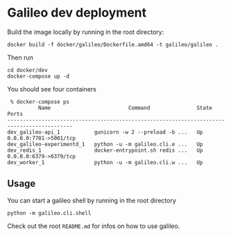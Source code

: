 Galileo dev deployment
======================

Build the image locally by running in the root directory:

    docker build -f docker/galileo/Dockerfile.amd64 -t galileo/galileo .

Then run

    cd docker/dev
    docker-compose up -d

You should see four containers

     % docker-compose ps
              Name                         Command               State           Ports         
    -------------------------------------------------------------------------------------------
    dev_galileo-api_1           gunicorn -w 2 --preload -b ...   Up      0.0.0.0:7701->5001/tcp
    dev_galileo-experimentd_1   python -u -m galileo.cli.e ...   Up                            
    dev_redis_1                 docker-entrypoint.sh redis ...   Up      0.0.0.0:6379->6379/tcp
    dev_worker_1                python -u -m galileo.cli.w ...   Up       

Usage
-----

You can start a galileo shell by running in the root directory

    python -m galileo.cli.shell

Check out the root `README.md` for infos on how to use galileo.
